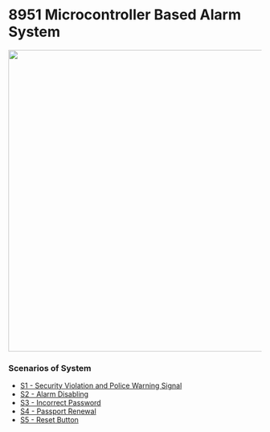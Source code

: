 # 8951 Microcontroller Based Alarm System

<p align="center">
  <img width="600" src="https://github.com/oreitor/8951-microcontroller-based-alarm-system/blob/main/8951-mbas.PNG">
</p>

### Scenarios of System
* [S1 - Security Violation and Police Warning Signal](https://github.com/oreitor/8951-microcontroller-based-alarm-system/blob/main/Scenarios%20of%20System/S1.gif)
* [S2 - Alarm Disabling](https://github.com/oreitor/8951-microcontroller-based-alarm-system/blob/main/Scenarios%20of%20System/S2.gif)
* [S3 - Incorrect Password](https://github.com/oreitor/8951-microcontroller-based-alarm-system/blob/main/Scenarios%20of%20System/S3.gif)
* [S4 - Passport Renewal](https://github.com/oreitor/8951-microcontroller-based-alarm-system/blob/main/Scenarios%20of%20System/S4.gif)
* [S5 - Reset Button](https://github.com/oreitor/8951-microcontroller-based-alarm-system/blob/main/Scenarios%20of%20System/S5.gif)
